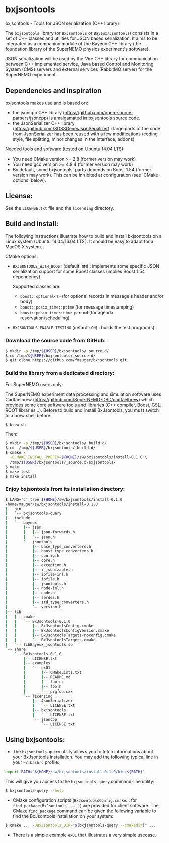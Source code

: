 # bxjsontools

bxjsontools - Tools for JSON serialization (C++ library)

The     ``bxjsontools``     library     (or     ``BxJsontools``     or
``Bayeux/Jsontools``) consists in  a set of C++  classes and utilities
for JSON based serialization.  It aims to be integrated as a companion
module  of the  Bayeux  C++  library (the  foundation  library of  the
SuperNEMO physics experiment's software).

JSON  serialization  will  be  used   by  the  Vire  C++  library  for
communication between C++ implemented  service, Java based Control and
Monitoring  System  (CMS)  servers  and  external  services  (RabbitMQ
server) for the SuperNEMO experiment.


## Dependencies and inspiration

bxjsontools makes use and is based on:
* the jsoncpp C++ library (https://github.com/open-source-parsers/jsoncpp)
is amalgamated in bxjsontools source code.
* the              JsonSerializer             C++              library
  (https://github.com/SGSSGene/JsonSerializer)  : large  parts of  the
  code from  JsonSerializer has been  reused with a  few modifications
  (coding style, file splitting, minor changes in the interface, addons)

Needed tools and software (tested on Ubuntu 14.04 LTS):
* You need CMake version >= 2.8 (former version may work)
* You need gcc version >= 4.8.4 (former version may work)
* By default, some bxjsontools' parts depends on Boost 1.54 (former version may work).
  This can be inhibited at configuration (see 'CMake options' below).

## License:

See the ``LICENSE.txt`` file and the ``licensing`` directory.


## Build and install:

The  following  instructions  illustrate  how  to  build  and  install
bxjsontools on a Linux system (Ubuntu  14.04/16.04 LTS). It should be easy
to adapt for a MacOS X system.

CMake options:

* ``BXJSONTOOLS_WITH_BOOST`` (default: ``ON``) : implements some
  specific JSON serialization support for some Boost classes (implies Boost 1.54 dependency).

  Supported classes are:

  * ``boost::optional<T>`` (for optional records in message's header and/or body)
  * ``boost::posix_time::ptime`` (for message timestamping)
  * ``boost::posix_time::time_period`` (for agenda reservation/scheduling)

* ``BXJSONTOOLS_ENABLE_TESTING`` (default: ``ON``) : builds the test program(s).


### Download the source code from GitHub:
```sh
$ mkdir -p /tmp/${USER}/bxjsontools/_source.d/
$ cd /tmp/${USER}/bxjsontools/_source.d/
$ git clone https://github.com/fmauger/bxjsontools.git
```
### Build the library from a dedicated directory:

For  SuperNEMO users  only:

The SuperNEMO experiment data  processing and simulation software uses
Cadfaelbrew    (https://github.com/SuperNEMO-DBD/cadfaelbrew)    which
provides some core software tools  and libraries (C++ compiler, Boost, GSL,
ROOT libraries...).  Before to build and install BxJsontools, you must
switch to a brew shell before:
```sh
$ brew sh
```

Then:
```sh
$ mkdir -p /tmp/${USER}/bxjsontools/_build.d/
$ cd  /tmp/${USER}/bxjsontools/_build.d/
$ cmake \
  -DCMAKE_INSTALL_PREFIX=${HOME}/sw/bxjsontools/install-0.1.0 \
  /tmp/${USER}/bxjsontools/_source.d/bxjsontools/
$ make
$ make test
$ make install
```

### Enjoy bxjsontools from its installation directory:
```sh
$ LANG="C" tree ${HOME}/sw/bxjsontools/install-0.1.0
/home/mauger/sw/bxjsontools/install-0.1.0
|-- bin
|   `-- bxjsontools-query
|-- include
|   `-- bayeux
|       |-- json
|       |   |-- json-forwards.h
|       |   `-- json.h
|       `-- jsontools
|           |-- base_type_converters.h
|           |-- boost_type_converters.h
|           |-- config.h
|           |-- core.h
|           |-- exception.h
|           |-- i_jsonizable.h
|           |-- iofile-inl.h
|           |-- iofile.h
|           |-- jsontools.h
|           |-- node-inl.h
|           |-- node.h
|           |-- serdes.h
|           |-- std_type_converters.h
|           `-- version.h
|-- lib
|   |-- cmake
|   |   `-- BxJsontools-0.1.0
|   |       |-- BxJsontoolsConfig.cmake
|   |       |-- BxJsontoolsConfigVersion.cmake
|   |       |-- BxJsontoolsTargets-noconfig.cmake
|   |       `-- BxJsontoolsTargets.cmake
|   `-- libBayeux_jsontools.so
`-- share
    `-- BxJsontools-0.1.0
        |-- LICENSE.txt
        |-- examples
        |   `-- ex01
        |       |-- CMakeLists.txt
        |       |-- README.md
        |       |-- foo.cc
        |       |-- foo.h
        |       `-- prgfoo.cxx
        `-- licensing
            |-- JsonSerializer
            |   `-- LICENSE.txt
            |-- bxjsontools
            |   `-- LICENSE.txt
            `-- jsoncpp
                `-- LICENSE.txt
```

## Using bxjsontools:

* The ``bxjsontools-query`` utility allows you to fetch informations about your
  BxJsontools installation. You may add the following typical line in your
``~/.bashrc`` profile:
```sh
export PATH="${HOME}/sw/bxjsontools/install-0.1.0/bin:${PATH}"
```
  This will give you access to the ``bxjsontools-query`` command-line utility:
```sh
$ bxjsontools-query --help
```
* CMake  configuration  scripts (``BxJsontoolsConfig.cmake``... for ``find_package(BxJsontools ... )``)   are provided for client software. The CMake ``find_package`` command can be given
the following variable to find the BxJsontools installation on your system:
```sh
$ cmake ... -DBxJsontools_DIR="$(bxjsontools-query --cmakedir)" ...
```
* There is  a simple example  ``ex01`` that illustrates a  very simple usecase.

